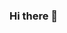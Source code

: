 ### Hi there 👋
<!--
[![@littlebuddhaa's Holopin board](https://holopin.me/littlebuddhaa)](https://holopin.io/@littlebuddhaa)


**littleBuddhaa/littleBuddhaa** is a ✨ _special_ ✨ repository because its `README.md` (this file) appears on your GitHub profile.

Here are some ideas to get you started:

- 🔭 I’m currently working on ...
- 🌱 I’m currently learning ...
- 👯 I’m looking to collaborate on ...
- 🤔 I’m looking for help with ...
- 💬 Ask me about ...
- 📫 How to reach me: ...
- 😄 Pronouns: ...
- ⚡ Fun fact: ...
-->
